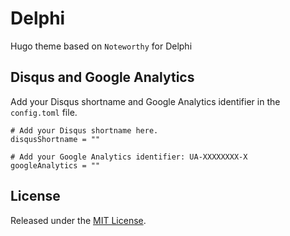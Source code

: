 # Delphi

Hugo theme based on `Noteworthy` for Delphi

## Disqus and Google Analytics

Add your Disqus shortname and Google Analytics identifier in the `config.toml` file.

```
# Add your Disqus shortname here.
disqusShortname = ""

# Add your Google Analytics identifier: UA-XXXXXXXX-X
googleAnalytics = ""
```

## License

Released under the [MIT License](https://github.com/kimcc/hugo-theme-noteworthy/blob/master/LICENSE.md).
